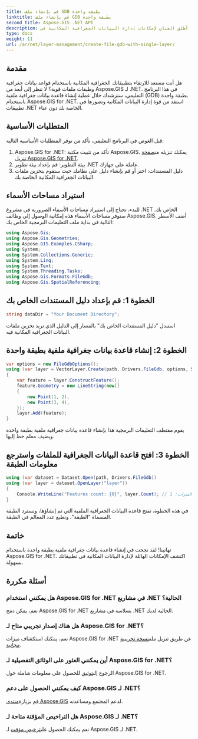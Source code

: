 ```yaml
---
title: قم بإنشاء ملف GDB بطبقة واحدة
linktitle: قم بإنشاء ملف GDB بطبقة واحدة
second_title: Aspose.GIS .NET API
description: أطلق العنان لإمكانات إدارة البيانات الجغرافية المكانية في .NET باستخدام Aspose.GIS. تعرف على كيفية إنشاء قواعد بيانات جغرافية ملفية وطبقات خطوة بخطوة. التحميل الان!
type: docs
weight: 11
url: /ar/net/layer-management/create-file-gdb-with-single-layer/
---
```

## مقدمة
هل أنت مستعد للارتقاء بتطبيقاتك الجغرافية المكانية باستخدام قواعد بيانات جغرافية وطبقات ملفات قوية؟ لا تنظر إلى أبعد من Aspose.GIS لـ .NET. في هذا البرنامج التعليمي، سنرشدك خلال عملية إنشاء قاعدة بيانات جغرافية ملفية (GDB) بطبقة واحدة باستخدام Aspose.GIS for .NET. استفد من قوة إدارة البيانات المكانية وتصورها في تطبيقات .NET الخاصة بك دون عناء.
## المتطلبات الأساسية
قبل الغوص في البرنامج التعليمي، تأكد من توفر المتطلبات الأساسية التالية:
1.  Aspose.GIS for .NET: تأكد من تثبيت مكتبة Aspose.GIS. يمكنك تنزيله من[صفحة تنزيل Aspose.GIS for .NET](https://releases.aspose.com/gis/net/).
2. بيئة التطوير: قم بإعداد بيئة تطوير .NET عاملة على جهازك.
3. دليل المستندات: اختر أو قم بإنشاء دليل على نظامك حيث ستقوم بتخزين ملفات البيانات الجغرافية المكانية الخاصة بك.
## استيراد مساحات الأسماء
للبدء، تحتاج إلى استيراد مساحات الأسماء الضرورية في مشروع .NET الخاص بك. ستوفر مساحات الأسماء هذه إمكانية الوصول إلى وظائف Aspose.GIS. أضف الأسطر التالية في بداية ملف التعليمات البرمجية الخاص بك:
```csharp
using Aspose.Gis;
using Aspose.Gis.Geometries;
using Aspose.GIS.Examples.CSharp;
using System;
using System.Collections.Generic;
using System.Linq;
using System.Text;
using System.Threading.Tasks;
using Aspose.Gis.Formats.FileGdb;
using Aspose.Gis.SpatialReferencing;
```
## الخطوة 1: قم بإعداد دليل المستندات الخاص بك
```csharp
string dataDir = "Your Document Directory";
```
استبدل "دليل المستندات الخاص بك" بالمسار إلى الدليل الذي تريد تخزين ملفات البيانات الجغرافية المكانية فيه.
## الخطوة 2: إنشاء قاعدة بيانات جغرافية ملفية بطبقة واحدة
```csharp
var options = new FileGdbOptions();
using (var layer = VectorLayer.Create(path, Drivers.FileGdb, options, SpatialReferenceSystem.Wgs84))
{
    var feature = layer.ConstructFeature();
    feature.Geometry = new LineString(new[]
    {
        new Point(1, 2),
        new Point(3, 4),
    });
    layer.Add(feature);
}
```
يقوم مقتطف التعليمات البرمجية هذا بإنشاء قاعدة بيانات جغرافية ملفية بطبقة واحدة ويضيف معلم خط إليها.
## الخطوة 3: افتح قاعدة البيانات الجغرافية للملفات واسترجع معلومات الطبقة
```csharp
using (var dataset = Dataset.Open(path, Drivers.FileGdb))
using (var layer = dataset.OpenLayer("layer"))
{
    Console.WriteLine("Features count: {0}", layer.Count); // الإخراج: عدد الميزات: 1
}
```
في هذه الخطوة، نفتح قاعدة البيانات الجغرافية الملفية التي تم إنشاؤها، ونسترد الطبقة المسماة "الطبقة"، ونطبع عدد المعالم في الطبقة.
## خاتمة
تهانينا! لقد نجحت في إنشاء قاعدة بيانات جغرافية ملفية بطبقة واحدة باستخدام Aspose.GIS for .NET. اكتشف الإمكانات الهائلة لإدارة البيانات المكانية في تطبيقاتك بسهولة.
## أسئلة مكررة
### هل يمكنني استخدام Aspose.GIS for .NET في مشاريع .NET الحالية؟
نعم، يمكن دمج Aspose.GIS for .NET بسلاسة في مشاريع .NET الحالية لديك.
### هل هناك إصدار تجريبي متاح لـ Aspose.GIS for .NET؟
 نعم، يمكنك استكشاف ميزات Aspose.GIS for .NET عن طريق تنزيل ملف[نسخة تجريبية مجانية](https://releases.aspose.com/).
### أين يمكنني العثور على الوثائق التفصيلية لـ Aspose.GIS for .NET؟
 الرجوع إلى[توثيق](https://reference.aspose.com/gis/net/) للحصول على معلومات شاملة حول Aspose.GIS for .NET.
### كيف يمكنني الحصول على دعم Aspose.GIS لـ .NET؟
 قم بزيارة[منتدى Aspose.GIS](https://forum.aspose.com/c/gis/33) لدعم المجتمع ومساعدته.
### هل التراخيص المؤقتة متاحة لـ Aspose.GIS لـ .NET؟
 نعم يمكنك الحصول على[ترخيص مؤقت](https://purchase.aspose.com/temporary-license/) لـ Aspose.GIS لـ .NET.